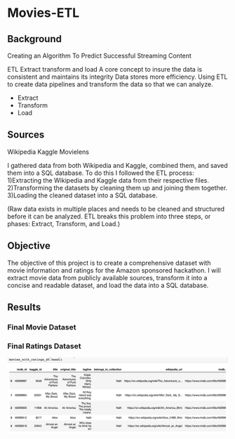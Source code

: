 # Movies-ETL
## Background
Creating an Algorithm To Predict Successful Streaming Content 

ETL Extract transform and load
A core concept to insure the data is consistent and maintains its integrity
Data stores more efficiency. Using ETL to create data pipelines and transform the data so that we can analyze. 

* Extract
* Transform
* Load

## Sources
Wikipedia
Kaggle
Movielens

I gathered data from both Wikipedia and Kaggle, combined them, and saved them into a SQL database. To do this I followed the ETL process: 
1)Extracting the Wikipedia and Kaggle data from their respective files. 
2)Transforming the datasets by cleaning them up and joining them together. 
3)Loading the cleaned dataset into a SQL database.

(Raw data exists in multiple places and needs to be cleaned and structured before it can be analyzed. ETL breaks this problem into three steps, or phases: Extract, Transform, and Load.)

## Objective
The objective of this project is to create a comprehensive dataset with movie information and ratings for the Amazon sponsored hackathon. I will extract movie data from publicly available sources, transform it into a concise and readable dataset, and load the data into a SQL database.


## Results

### Final Movie Dataset


### Final Ratings Dataset
![final](https://github.com/Solrys/Movies-ETL/blob/main/resources/movies_with_ratings_df.png)
